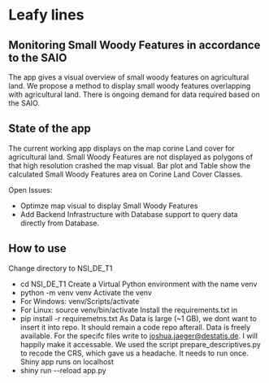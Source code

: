 # Leafy lines
## Monitoring Small Woody Features in accordance to the SAIO
The app gives a visual overview of small woody features on agricultural land. We propose a method to display small woody features overlapping with agricultural land. There is ongoing demand for data required based on the SAIO.

## State of the app
The current working app displays on the map corine Land cover for agricultural land. Small Woody Features are not displayed as polygons of that high resolution crashed the map visual. 
Bar plot and Table show the calculated Small Woody Features area on Corine Land Cover Classes.

Open Issues: 
- Optimze map visual to display Small Woody Features
- Add Backend Infrastructure with Database support to query data directly from Database. 

## How to use
Change directory to NSI_DE_T1
- cd NSI_DE_T1
Create a Virtual Python environment with the name venv
- python -m venv venv 
Activate the venv
- For Windows: venv/Scripts/activate
- For Linux: source venv/bin/activate
Install the requirements.txt in 
- pip install -r requiremetns.txt
As Data is large (~1 GB), we dont want to insert it into repo. It should remain a code repo afterall. Data is freely available. For the specifc files write to joshua.jaeger@destatis.de. I will happily make it accessable. 
We used the script prepare_descriptives.py to recode the CRS, which gave us a headache. It needs to run once. 
Shiny app runs on localhost 
- shiny run --reload app.py



